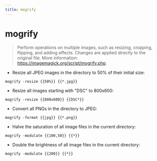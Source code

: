 ```yaml
---
title: mogrify
---
```

# mogrify

> Perform operations on multiple images, such as resizing, cropping, flipping, and adding effects.
> Changes are applied directly to the original file.
> More information: <https://imagemagick.org/script/mogrify.php>.

- Resize all JPEG images in the directory to 50% of their initial size:

`mogrify -resize {{50%}} {{*.jpg}}`

- Resize all images starting with "DSC" to 800x600:

`mogrify -resize {{800x600}} {{DSC*}}`

- Convert all PNGs in the directory to JPEG:

`mogrify -format {{jpg}} {{*.png}}`

- Halve the saturation of all image files in the current directory:

`mogrify -modulate {{100,50}} {{*}}`

- Double the brightness of all image files in the current directory:

`mogrify -modulate {{200}} {{*}}`
